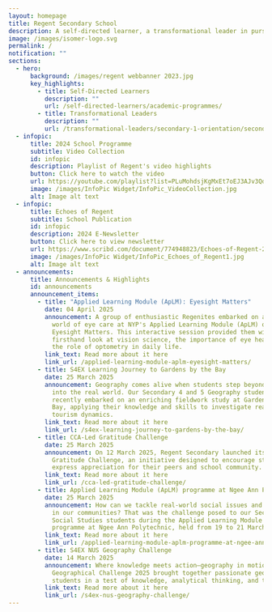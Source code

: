 ```yaml
---
layout: homepage
title: Regent Secondary School
description: A self-directed learner, a transformational leader in pursuit of excellence.
image: /images/isomer-logo.svg
permalink: /
notification: ""
sections:
  - hero:
      background: /images/regent webbanner 2023.jpg
      key_highlights:
        - title: Self-Directed Learners
          description: ""
          url: /self-directed-learners/academic-programmes/
        - title: Transformational Leaders
          description: ""
          url: /transformational-leaders/secondary-1-orientation/secondary-1-orientation-2024/
  - infopic:
      title: 2024 School Programme
      subtitle: Video Collection
      id: infopic
      description: Playlist of Regent's video highlights
      button: Click here to watch the video
      url: https://youtube.com/playlist?list=PLuMohdsjKgMxEt7oEJ3AJv3QdFJlNwxqA&si=oNn09CmJt_QveLe7
      image: /images/InfoPic Widget/InfoPic_VideoCollection.jpg
      alt: Image alt text
  - infopic:
      title: Echoes of Regent
      subtitle: School Publication
      id: infopic
      description: 2024 E-Newsletter
      button: Click here to view newsletter
      url: https://www.scribd.com/document/774948823/Echoes-of-Regent-2024
      image: /images/InfoPic Widget/InfoPic_Echoes_of_Regent1.jpg
      alt: Image alt text
  - announcements:
      title: Announcements & Highlights
      id: announcements
      announcement_items:
        - title: "Applied Learning Module (ApLM): Eyesight Matters"
          date: 04 April 2025
          announcement: A group of enthusiastic Regenites embarked on a deep dive into the
            world of eye care at NYP's Applied Learning Module (ApLM) on
            Eyesight Matters. This interactive session provided them with a
            firsthand look at vision science, the importance of eye health, and
            the role of optometry in daily life.
          link_text: Read more about it here
          link_url: /applied-learning-module-aplm-eyesight-matters/
        - title: S4EX Learning Journey to Gardens by the Bay
          date: 25 March 2025
          announcement: Geography comes alive when students step beyond the classroom and
            into the real world. Our Secondary 4 and 5 Geography students
            recently embarked on an enriching fieldwork study at Gardens by the
            Bay, applying their knowledge and skills to investigate real-world
            tourism dynamics.
          link_text: Read more about it here
          link_url: /s4ex-learning-journey-to-gardens-by-the-bay/
        - title: CCA-Led Gratitude Challenge
          date: 25 March 2025
          announcement: On 12 March 2025, Regent Secondary launched its first-ever CCA-led
            Gratitude Challenge, an initiative designed to encourage students to
            express appreciation for their peers and school community.
          link_text: Read more about it here
          link_url: /cca-led-gratitude-challenge/
        - title: Applied Learning Module (ApLM) programme at Ngee Ann Poly
          date: 25 March 2025
          announcement: How can we tackle real-world social issues and make a difference
            in our communities? That was the challenge posed to our Secondary 4
            Social Studies students during the Applied Learning Module (ApLM)
            programme at Ngee Ann Polytechnic, held from 19 to 21 March 2025.
          link_text: Read more about it here
          link_url: /applied-learning-module-aplm-programme-at-ngee-ann-poly/
        - title: S4EX NUS Geography Challenge
          date: 14 March 2025
          announcement: Where knowledge meets action—geography in motion! The NUS
            Geographical Challenge 2025 brought together passionate geography
            students in a test of knowledge, analytical thinking, and teamwork.
          link_text: Read more about it here
          link_url: /s4ex-nus-geography-challenge/
---
```

